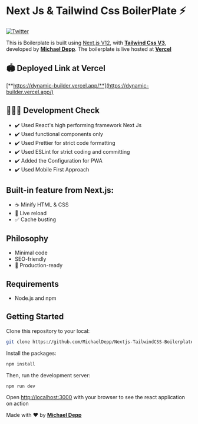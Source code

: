 # Next Js & Tailwind Css BoilerPlate ⚡

[![Twitter](https://img.shields.io/twitter/url/https/twitter.com/cloudposse.svg?style=social&label=Follow%20%40MichaelDepp)](https://twitter.com/_michaeldepp)

This is Boilerplate is built using [Next.js V12](https://nextjs.org/), with [**Tailwind Css V3**](https://tailwindcss.com/), developed by [**Michael Depp**](https://github.com/MichaelDepp). The boilerplate is live hosted at [**Vercel**](https://vercel.com)

## 🏟️ Deployed Link at Vercel

[**https://dynamic-builder.vercel.app/**](https://dynamic-builder.vercel.app/)

## 🔋🙆‍♂️ Development Check

-   ✔️ Used React's high performing framework Next Js
-   ✔️ Used functional components only
-   ✔️ Used Prettier for strict code formatting
-   ✔️ Used ESLint for strict coding and committing
-   ✔️ Added the Configuration for PWA
-   ✔️ Used Mobile First Approach

## Built-in feature from Next.js:

-   ☕ Minify HTML & CSS
-   💨 Live reload
-   ✅ Cache busting

## Philosophy

-   Minimal code
-   SEO-friendly
-   🚀 Production-ready

## Requirements

-   Node.js and npm

## Getting Started

Clone this repository to your local:

```bash
git clone https://github.com/MichaelDepp/Nextjs-TailwindCSS-Boilerplate
```

Install the packages:

```bash
npm install
```

Then, run the development server:

```bash
npm run dev
```

Open [http://localhost:3000](http://localhost:3000) with your browser to see the react application on action

Made with ♥ by [**Michael Depp**](https://github.com/MichaelDepp)
